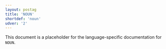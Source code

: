 ```yaml
---
layout: postag
title: 'NOUN'
shortdef: 'noun'
udver: '2'
---
```


This document is a placeholder for the language-specific documentation
for `NOUN`.
